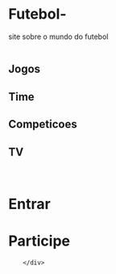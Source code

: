 # Futebol-
site sobre o mundo do futebol

<!DOCTYPE html>
<html lang="pt-br">
<head>
    <meta charset="UTF-8">
    <meta name="viewport" content="width=device-width, initial-scale=1.0">
    <link rel="stylesheet" href="css/futebol.css">
    <title>Futebol Noticias</title> 
</head>
<body>
    <div class="cabecalho">
        <div class="titulo">
            <img src="" alt="">
        </div>
        <div class="titulo2">
            <h2>Jogos</h2>
            <h2>Time</h2>
            <h2>Competicoes</h2>
            <h2>TV</h2>
        </div>
        <div class="funcoes">
            <img src="" alt="">
            <img src="" alt="">
        </div>
        <div class="titulo3">
            <h1>Entrar</h1>
            <h1>Participe</h1>
        </div>
        
        </div>
</body>
</html>

